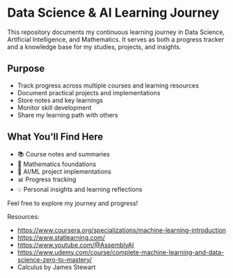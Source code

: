 # Data Science & AI Learning Journey

This repository documents my continuous learning journey in Data Science, Artificial Intelligence, and Mathematics. It serves as both a progress tracker and a knowledge base for my studies, projects, and insights.

## Purpose
- Track progress across multiple courses and learning resources
- Document practical projects and implementations
- Store notes and key learnings
- Monitor skill development
- Share my learning path with others

## What You'll Find Here
- 📚 Course notes and summaries
- 🧮 Mathematics foundations
- 🤖 AI/ML project implementations
- 📊 Progress tracking
- 💡 Personal insights and learning reflections

Feel free to explore my journey and progress!

Resources:

* https://www.coursera.org/specializations/machine-learning-introduction
* https://www.statlearning.com/
* https://www.youtube.com/@AssemblyAI
* https://www.udemy.com/course/complete-machine-learning-and-data-science-zero-to-mastery/
* Calculus by James Stewart
